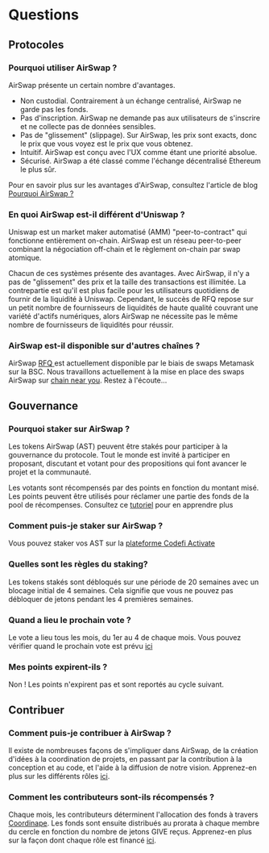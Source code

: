 # Questions

## Protocoles

### Pourquoi utiliser AirSwap ?

AirSwap présente un certain nombre d'avantages.

* Non custodial. Contrairement à un échange centralisé, AirSwap ne garde pas les fonds.
* Pas d'inscription. AirSwap ne demande pas aux utilisateurs de s'inscrire et ne collecte pas de données sensibles.
* Pas de "glissement" (slippage). Sur AirSwap, les prix sont exacts, donc le prix que vous voyez est le prix que vous obtenez.
* Intuitif. AirSwap est conçu avec l'UX comme étant une priorité absolue.
* Sécurisé. AirSwap a été classé comme l'échange décentralisé Ethereum le plus sûr.

Pour en savoir plus sur les avantages d'AirSwap, consultez l'article de blog [Pourquoi AirSwap ?](https://medium.com/fluidity/why-airswap-62ff8b4ee81d)

### En quoi AirSwap est-il différent d'Uniswap ?

Uniswap est un market maker automatisé (AMM) "peer-to-contract" qui fonctionne entièrement on-chain. AirSwap est un réseau peer-to-peer combinant la négociation off-chain et le règlement on-chain par swap atomique.

Chacun de ces systèmes présente des avantages. Avec AirSwap, il n'y a pas de "glissement" des prix et la taille des transactions est illimitée. La contrepartie est qu'il est plus facile pour les utilisateurs quotidiens de fournir de la liquidité à Uniswap. Cependant, le succès de RFQ repose sur un petit nombre de fournisseurs de liquidités de haute qualité couvrant une variété d'actifs numériques, alors AirSwap ne nécessite pas le même nombre de fournisseurs de liquidités pour réussir.

### AirSwap est-il disponible sur d'autres chaînes ?

AirSwap [RFQ ](technology/request-for-quote.md)est actuellement disponible par le biais de swaps Metamask sur la BSC. Nous travaillons actuellement à la mise en place des swaps AirSwap sur [chain near you](https://github.com/airswap/airswap-aips/issues/49). Restez à l'écoute...

## Gouvernance

### Pourquoi staker sur AirSwap ?

Les tokens AirSwap (AST) peuvent être stakés pour participer à la gouvernance du protocole. Tout le monde est invité à participer en proposant, discutant et votant pour des propositions qui font avancer le projet et la communauté.

Les votants sont récompensés par des points en fonction du montant misé. Les points peuvent être utilisés pour réclamer une partie des fonds de la pool de récompenses. Consultez ce [tutoriel](guides/voters.md) pour en apprendre plus

### Comment puis-je staker sur AirSwap ?

Vous pouvez staker vos AST sur la [plateforme Codefi Activate](https://activate.codefi.network/staking/airswap/governance)

### Quelles sont les règles du staking?

Les tokens stakés sont débloqués sur une période de 20 semaines avec un blocage initial de 4 semaines. Cela signifie que vous ne pouvez pas débloquer de jetons pendant les 4 premières semaines.

### Quand a lieu le prochain vote ?

Le vote a lieu tous les mois, du 1er au 4 de chaque mois. Vous pouvez vérifier quand le prochain vote est prévu [ici](https://dune.xyz/agrimony/airswap\_3)

### Mes points expirent-ils ?

Non ! Les points n'expirent pas et sont reportés au cycle suivant.

## Contribuer

### Comment puis-je contribuer à AirSwap ?

Il existe de nombreuses façons de s'impliquer dans AirSwap, de la création d'idées à la coordination de projets, en passant par la contribution à la conception et au code, et l'aide à la diffusion de notre vision. Apprenez-en plus sur les différents rôles [ici](community/roles.md).

### Comment les contributeurs sont-ils récompensés ?

Chaque mois, les contributeurs déterminent l'allocation des fonds à travers [Coordinape](https://coordinape.com). Les fonds sont ensuite distribués au prorata à chaque membre du cercle en fonction du nombre de jetons GIVE reçus. Apprenez-en plus sur la façon dont chaque rôle est financé [ici](community/rewards.md#circle-funding).
